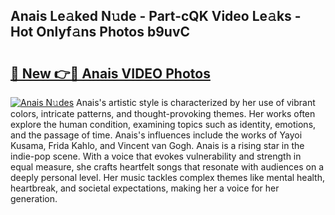 ## Anais Le𝚊ked N𝚞de - Part-cQK Video Le𝚊ks - Hot Onlyf𝚊ns Photos b9uvC

# <h2><a href="http://ac48405.deff.icu/?id=Anais">🔗 New 👉🔴 Anais VIDEO Photos</a></h2>

[![Anais N𝚞des](https://i.imgur.com/rIISA9y.gif)](http://ac48405.deff.icu/?id=Anais)
Anais's artistic style is characterized by her use of vibrant colors, intricate patterns, and thought-provoking themes. Her works often explore the human condition, examining topics such as identity, emotions, and the passage of time. Anais's influences include the works of Yayoi Kusama, Frida Kahlo, and Vincent van Gogh. Anais is a rising star in the indie-pop scene. With a voice that evokes vulnerability and strength in equal measure, she crafts heartfelt songs that resonate with audiences on a deeply personal level. Her music tackles complex themes like mental health, heartbreak, and societal expectations, making her a voice for her generation.
